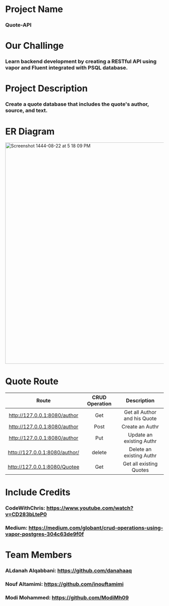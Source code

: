 # Project Name
###  Quote-API

# Our Challinge
### Learn backend development by creating  a RESTful API using vapor and Fluent integrated with PSQL database.

# Project Description
### Create a quote database that includes the quote's author, source, and text.

# ER Diagram 

<img width="704" alt="Screenshot 1444-08-22 at 5 18 09 PM" src="https://user-images.githubusercontent.com/116819382/226619967-9dc35f2d-9e4d-4eb8-bf43-b34e5ea6a767.png">

# Quote Route
Route | CRUD Operation | Description
| :---: | :---: | :---: |
http://127.0.0.1:8080/author | Get | Get all Author and his Quote
http://127.0.0.1:8080/author | Post | Create an Authr
http://127.0.0.1:8080/author | Put | Update an existing Authr
http://127.0.0.1:8080/author/  | delete | Delete an existing Authr
http://127.0.0.1:8080/Quotee | Get | Get all existing Quotes 

# Include Credits

### CodeWithChris: https://www.youtube.com/watch?v=CD283bLteP0
### Medium: https://medium.com/globant/crud-operations-using-vapor-postgres-304c63de9f0f

# Team Members 
### ALdanah Alqabbani: https://github.com/danahaaq
### Nouf Altamimi: https://github.com/inouftamimi
### Modi Mohammed: https://github.com/ModiMh09



